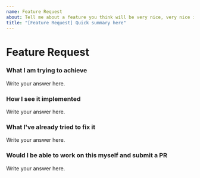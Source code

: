 ```yaml
---
name: Feature Request
about: Tell me about a feature you think will be very nice, very nice indeed
title: "[Feature Request] Quick summary here"
---
```


# Feature Request

### What I am trying to achieve

Write your answer here.

### How I see it implemented

Write your answer here.

### What I've already tried to fix it

Write your answer here.

### Would I be able to work on this myself and submit a PR

Write your answer here.
